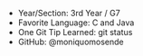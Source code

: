 - Year/Section: 3rd Year / G7
- Favorite Language: C and Java
- One Git Tip Learned: git status
- GitHub: @moniquomosende